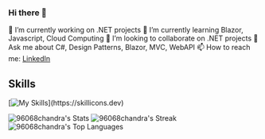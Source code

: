 ### Hi there 👋

<!-- **96068chandra/96068chandra** is a ✨ _special_ ✨ repository because its `README.md` (this file) appears on your GitHub profile. -->

🔭 I’m currently working on .NET projects
🌱 I’m currently learning Blazor, Javascript, Cloud Computing
👯 I’m looking to collaborate on .NET projects
💬 Ask me about C#, Design Patterns, Blazor, MVC, WebAPI
📫 How to reach me: [LinkedIn](https://www.linkedin.com/in/chandrashekar-j-962a9021a/?lipi=urn%3Ali%3Apage%3Ad_flagship3_feed%3B%2FYykVi2SS8GWjlnERhF0Jg%3D%3D)

## Skills
[![My Skills](https://skillicons.dev/icons?i=net,js,html,css,blazor,csharp,)](https://skillicons.dev)

![96068chandra's Stats](https://github-readme-stats.vercel.app/api?username=96068chandra&theme=merko&show_icons=true&hide_border=false&count_private=true)
![96068chandra's Streak](https://github-readme-streak-stats.herokuapp.com/?user=96068chandra&theme=merko&hide_border=false)
![96068chandra's Top Languages](https://github-readme-stats.vercel.app/api/top-langs/?username=96068chandra&theme=merko&show_icons=true&hide_border=false&layout=compact)

